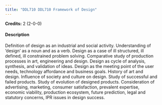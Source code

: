 ```yaml
---
title: "DDL710 DDL710 Framework of Design"
---
```

**Credits:** 2 (2-0-0)

#### Description
Definition of design as an industrial and social activity. Understanding of ‘design’ as a noun and as a verb. Design as a case of ill structured, ill defined, ill constrained problem solving. Comparative study of production processes in art, engineering and design. Design as cycle of analysis, synthesis, and validation of ideas. Design as the meeting point of the user needs, technology affordance and business goals. History of art and design. Influence of society and culture on design. Study of successful and failed products. Study of evolution of designed products. Consideration of advertising, marketing, consumer satisfaction, prevalent expertise, economic viability, production ecosystem, future prediction, legal and statutory concerns, IPR issues in design success.